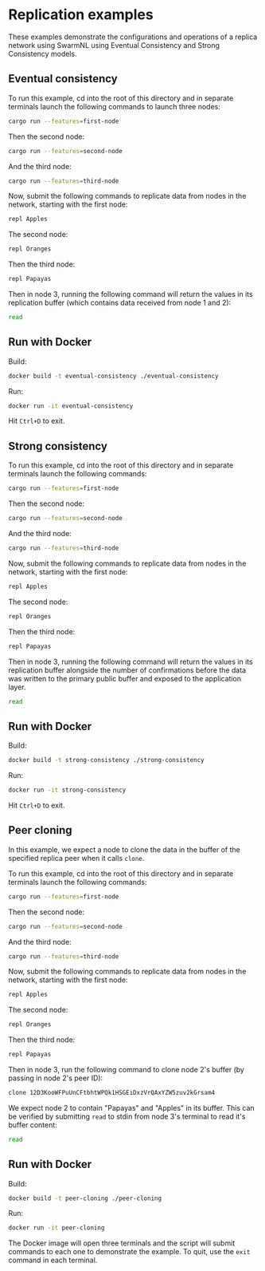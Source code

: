 # Replication examples

These examples demonstrate the configurations and operations of a replica network using SwarmNL using Eventual Consistency and Strong Consistency models.

## Eventual consistency

To run this example, cd into the root of this directory and in separate terminals launch the following commands to launch three nodes:

```bash
cargo run --features=first-node
```
 
Then the second node:

```bash
cargo run --features=second-node
```

And the third node:

```bash
cargo run --features=third-node
```

Now, submit the following commands to replicate data from nodes in the network, starting with the first node:

```bash
repl Apples
```

The second node:

```bash
repl Oranges
```

Then the third node:

```bash
repl Papayas
```

Then in node 3, running the following command will return the values in its replication buffer (which contains data received from node 1 and 2):

```bash
read
```

## Run with Docker

Build:

```bash
docker build -t eventual-consistency ./eventual-consistency
```

Run:

```bash
docker run -it eventual-consistency
```

Hit `Ctrl+D` to exit.

## Strong consistency

To run this example, cd into the root of this directory and in separate terminals launch the following commands:

```bash
cargo run --features=first-node
```
 
Then the second node:

```bash
cargo run --features=second-node
```

And the third node:

```bash
cargo run --features=third-node
```

Now, submit the following commands to replicate data from nodes in the network, starting with the first node:

```bash
repl Apples
```

The second node:

```bash
repl Oranges
```

Then the third node:

```bash
repl Papayas
```

Then in node 3, running the following command will return the values in its replication buffer alongside the number of confirmations before the data was written to the primary public buffer and exposed to the application layer. 

```bash
read
```

## Run with Docker

Build:

```bash
docker build -t strong-consistency ./strong-consistency
```

Run:

```bash
docker run -it strong-consistency
```

Hit `Ctrl+D` to exit.

## Peer cloning

In this example, we expect a node to clone the data in the buffer of the specified replica peer when it calls `clone`.

To run this example, cd into the root of this directory and in separate terminals launch the following commands:

```bash
cargo run --features=first-node
```
 
Then the second node:

```bash
cargo run --features=second-node
```

And the third node:

```bash
cargo run --features=third-node
```

Now, submit the following commands to replicate data from nodes in the network, starting with the first node:

```bash
repl Apples
```

The second node:

```bash
repl Oranges
```

Then the third node:

```bash
repl Papayas
```

Then in node 3, run the following command to clone node 2's buffer (by passing in node 2's peer ID):

```bash
clone 12D3KooWFPuUnCFtbhtWPQk1HSGEiDxzVrQAxYZW5zuv2kGrsam4
```

We expect node 2 to contain "Papayas" and "Apples" in its buffer.
This can be verified by submitting `read` to stdin from node 3's terminal to read it's buffer content:

```bash
read
```

## Run with Docker

Build:

```bash
docker build -t peer-cloning ./peer-cloning
```

Run:

```bash
docker run -it peer-cloning
```

The Docker image will open three terminals and the script will submit commands to each one to demonstrate the example. To quit, use the `exit` command in each terminal.